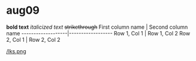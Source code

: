 # aug09
**bold text**
_italicized text_
~~strikethrough~~
First column name  | Second column name 
-------------------|------------------
Row 1, Col 1       | Row 1, Col 2 
Row 2, Col 1       | Row 2, Col 2 



[/lks.png](https://github.com/SCOPEterenceChan/aug09/lks.PNG)
